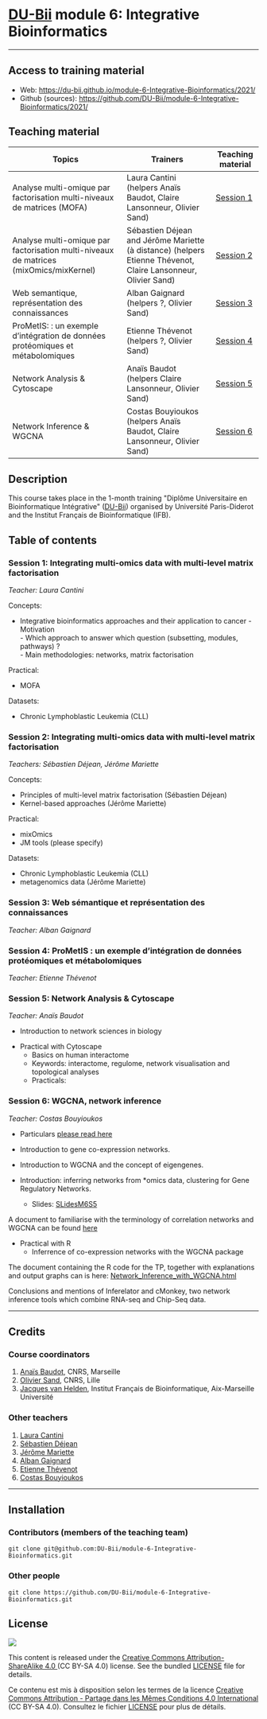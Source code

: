 # [DU-Bii](https://du-bii.github.io/accueil/) module 6: Integrative Bioinformatics

----------------------------------------------------------------


## Access to training material

- Web: <https://du-bii.github.io/module-6-Integrative-Bioinformatics/2021/>
- Github (sources): <https://github.com/DU-Bii/module-6-Integrative-Bioinformatics/2021/>


## Teaching material

| Topics | Trainers  | Teaching material |
|--------------------------------------------|----------------------------|------------|
| Analyse multi-omique par factorisation multi-niveaux de matrices (MOFA) | Laura Cantini (helpers Anaïs Baudot, Claire Lansonneur, Olivier Sand)| [Session 1](session1)  |
| Analyse multi-omique par factorisation multi-niveaux de matrices (mixOmics/mixKernel) | Sébastien Déjean and Jérôme Mariette (à distance) (helpers Etienne Thévenot, Claire Lansonneur, Olivier Sand) | [Session 2](session2)  |
| Web semantique, représentation des connaissances | Alban Gaignard (helpers ?, Olivier Sand) |[Session 3](session3)  |
| ProMetIS: : un exemple d’intégration de données protéomiques et métabolomiques | Etienne Thévenot (helpers ?, Olivier Sand) |[Session 4](session4)  |
| Network Analysis & Cytoscape | Anaïs Baudot (helpers Claire Lansonneur, Olivier Sand)| [Session 5](session5) |
| Network Inference & WGCNA | Costas Bouyioukos (helpers Anaïs Baudot, Claire Lansonneur, Olivier Sand) | [Session 6](session6)  |

## Description

This course takes place in the 1-month training "Diplôme Universitaire en Bioinformatique Intégrative" ([DU-Bii](https://du-bii.github.io/accueil/)) organised by Université Paris-Diderot and the Institut Français de Bioinformatique (IFB).

<!--- 
### Pre-requisites

All participants are encouraged to follow the two introductory videos and read the review in the Paris Diderot course "Moodle" page.
<https://moodlesupd.script.univ-paris-diderot.fr/mod/page/view.php?id=167920>

### Skills acquired during this course

At the end of this course, trainees should be able to do the following: $

- ...


### Concepts covered

- ....

--->

## Table of contents

### Session 1: Integrating multi-omics data with multi-level matrix factorisation

*Teacher: Laura Cantini*

Concepts:

- Integrative bioinformatics approaches and their application to cancer
       - Motivation  
       - Which approach to answer which question (subsetting, modules, pathways) ?  
       - Main methodologies: networks, matrix factorisation  

Practical:

- MOFA

Datasets:
- Chronic Lymphoblastic Leukemia (CLL)


### Session 2: Integrating multi-omics data with multi-level matrix factorisation

*Teachers: Sébastien Déjean, Jérôme Mariette*

Concepts:

- Principles of multi-level matrix factorisation (Sébastien Déjean)
- Kernel-based approaches (Jérôme Mariette)

Practical:

- mixOmics
- JM tools (please specify)

Datasets:
- Chronic Lymphoblastic Leukemia (CLL)
- metagenomics data (Jérôme Mariette)

### Session 3: Web sémantique et représentation des connaissances

*Teacher: Alban Gaignard*


### Session 4: ProMetIS : un exemple d’intégration de données protéomiques et métabolomiques

*Teacher: Etienne Thévenot*


### Session 5: Network Analysis & Cytoscape

*Teacher: Anaïs Baudot*

- Introduction to network sciences in biology

<!---
    - Vidéo cours 1: [Cours](https://www.youtube.com/watch?v=Khv0tK6RGew&feature=youtu.be)
    - Slides cours 1: [Slides](session3/Cours1_DUBii_M6_Networks.pdf)
    - Vidéo cours 2: [Cours](https://www.youtube.com/watch?v=V5jizup7TDo&feature=youtu.be)
    - Slides cours 2: [Slides](session3/Cours2_DUBii_M6_Networks.pdf)
 -->
 
- Practical with Cytoscape
    - Basics on human interactome
    - Keywords: interactome, regulome, network visualisation and topological analyses
    - Practicals: <!---[Tuto](session3/TPCytoscape.pdf)-->


### Session 6: WGCNA, network inference

*Teacher: Costas Bouyioukos*

- Particulars [please read here](../2020/session5/README.md)

- Introduction to gene co-expression networks.
- Introduction to WGCNA and the concept of eigengenes.
- Introduction: inferring networks from \*omics data, clustering for Gene Regulatory Networks.
    - Slides: [SLidesM6S5](../2020/session5/WGCNA_seance5.pdf)

 A document to familiarise with the terminology of correlation networks and WGCNA can be found [here](https://horvath.genetics.ucla.edu/html/CoexpressionNetwork/Rpackages/WGCNA/Tutorials/Simulated-00-Background.pdf)

- Practical with R
    - Inferrence of co-expression networks with the WGCNA package

 The document containing the R code for the TP, together with explanations and output graphs can is here: [Network_Inference_with_WGCNA.html](../2020/session5/Network_Inference_with_WGCNA.html)


Conclusions and mentions of Inferelator and cMonkey, two network inference tools which combine RNA-seq and Chip-Seq data.



----------------------------------------------------------------

## Credits

### Course coordinators

1. [Anaïs Baudot](https://orcid.org/0000-0003-0885-7933), CNRS, Marseille
2. [Olivier Sand](https://orcid.org/0000-0003-1465-1640), CNRS, Lille
3. [Jacques van Helden](https://orcid.org/0000-0002-8799-8584), Institut Français de Bioinformatique, Aix-Marseille Université


### Other teachers

1. [Laura Cantini](https://orcid.org/0000-0001-6360-4440)
2. [Sébastien Déjean](https://orcid.org/0000-0001-9610-5306)
3. [Jérôme Mariette](https://orcid.org/0000-0002-6161-4044)
4. [Alban Gaignard](https://orcid.org/0000-0002-3597-8557)
5. [Etienne Thévenot](https://orcid.org/0000-0003-1019-4577)
6. [Costas Bouyioukos](https://orcid.org/0000-0002-7443-3736)

----------------------------------------------------------------

## Installation


### Contributors (members of the teaching team)

```{bash}
git clone git@github.com:DU-Bii/module-6-Integrative-Bioinformatics.git
```
### Other people

```{bash}
git clone https://github.com/DU-Bii/module-6-Integrative-Bioinformatics.git
```


## License

![](../img/CC-BY-SA.png)


This content is released under the [Creative Commons Attribution-ShareAlike 4.0 ](https://creativecommons.org/licenses/by-sa/4.0/deed.en) (CC BY-SA 4.0) license. See the bundled [LICENSE](LICENSE.txt) file for details.

Ce contenu est mis à disposition selon les termes de la licence [Creative Commons Attribution - Partage dans les Mêmes Conditions 4.0 International](https://creativecommons.org/licenses/by-sa/4.0/deed.fr) (CC BY-SA 4.0). Consultez le fichier [LICENSE](LICENSE.txt) pour plus de détails.
